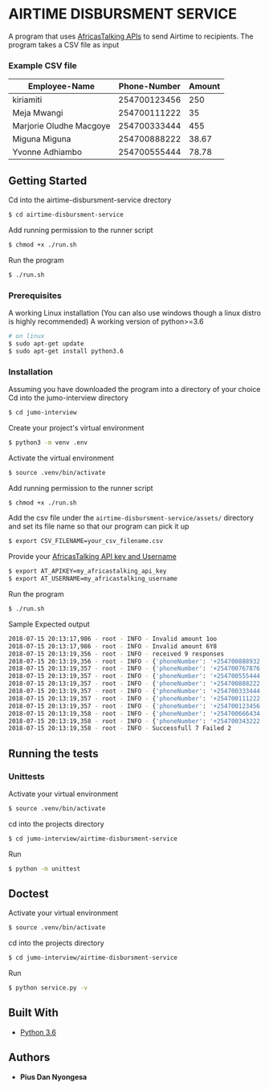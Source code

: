 # AIRTIME DISBURSMENT SERVICE

A program that uses [AfricasTalking APIs](http://docs.africastalking.com/) to send Airtime to recipients.
The program takes a CSV file as input

### Example CSV file

| Employee-Name | Phone-Number | Amount  |
| --- | --- | --- |
|kiriamiti | 254700123456 | 250 |
| Meja Mwangi | 254700111222 | 35 |
| Marjorie Oludhe Macgoye | 254700333444 | 455 |
| Miguna Miguna | 254700888222 | 38.67 |
| Yvonne Adhiambo | 254700555444 | 78.78 |

## Getting Started

Cd into the airtime-disbursment-service drectory
```bash
$ cd airtime-disbursment-service
```
Add running permission to the runner script
```bash
$ chmod +x ./run.sh
```
Run the program
```bash
$ ./run.sh
```
### Prerequisites

A working Linux installation (You can also use windows though a linux distro is highly recommended) 
A working version of python>=3.6

```bash
# on linux
$ sudo apt-get update
$ sudo apt-get install python3.6
```

### Installation

Assuming you have downloaded the program into a directory of your choice
Cd into the jumo-interview directory
```bash
$ cd jumo-interview
```
Create your project's virtual environment
```bash
$ python3 -m venv .env
```
Activate the virtual environment
```bash
$ source .venv/bin/activate
```
Add running permission to the runner script
```bash
$ chmod +x ./run.sh
```
Add the csv file under the `airtime-disbursment-service/assets/` directory and set its file name so that our program can pick it up
```bash
$ export CSV_FILENAME=your_csv_filename.csv
```
Provide your [AfricasTalking API key and Username](http://docs.africastalking.com/)
```bash
$ export AT_APIKEY=my_africastalking_api_key
$ export AT_USERNAME=my_africastalking_username

```
Run the program
```bash
$ ./run.sh
```

Sample Expected output
```bash
2018-07-15 20:13:17,986 - root - INFO - Invalid amount 1oo
2018-07-15 20:13:17,986 - root - INFO - Invalid amount 6Y8
2018-07-15 20:13:19,356 - root - INFO - received 9 responses
2018-07-15 20:13:19,356 - root - INFO - {'phoneNumber': '+254700888932', 'errorMessage': 'None', 'amount': 'KES 38.6700', 'status': 'Sent', 'requestId': 'ATQid_593abf827d8f6c653cd69812531414f1', 'discount': 'KES 1.5468'}
2018-07-15 20:13:19,357 - root - INFO - {'phoneNumber': '+254700767876', 'errorMessage': 'None', 'amount': 'KES 666.0000', 'status': 'Sent', 'requestId': 'ATQid_9e3f1d1914cbbd72c95b74d55f833007', 'discount': 'KES 26.6400'}
2018-07-15 20:13:19,357 - root - INFO - {'phoneNumber': '+254700555444', 'errorMessage': 'None', 'amount': 'KES 78.7800', 'status': 'Sent', 'requestId': 'ATQid_f73bf88bbc4a695779c8788189aa7326', 'discount': 'KES 3.1512'}
2018-07-15 20:13:19,357 - root - INFO - {'phoneNumber': '+254700888222', 'errorMessage': 'None', 'amount': 'KES 38.6700', 'status': 'Sent', 'requestId': 'ATQid_bbd4d7c19b26c12bc1e5dadd9e5c1509', 'discount': 'KES 1.5468'}
2018-07-15 20:13:19,357 - root - INFO - {'phoneNumber': '+254700333444', 'errorMessage': 'None', 'amount': 'KES 455.0000', 'status': 'Sent', 'requestId': 'ATQid_76473583d556d15e9fd54e9c81ddaacd', 'discount': 'KES 18.2000'}
2018-07-15 20:13:19,357 - root - INFO - {'phoneNumber': '+254700111222', 'errorMessage': 'None', 'amount': 'KES 35.0000', 'status': 'Sent', 'requestId': 'ATQid_a77d735c44b52072b9f287aced498310', 'discount': 'KES 1.4000'}
2018-07-15 20:13:19,357 - root - INFO - {'phoneNumber': '+254700123456', 'errorMessage': 'None', 'amount': 'KES 250.0000', 'status': 'Sent', 'requestId': 'ATQid_c76401286cfbdea1289a0e1e44a00d7f', 'discount': 'KES 10.0000'}
2018-07-15 20:13:19,358 - root - INFO - {'phoneNumber': '+254700666434', 'errorMessage': 'Value Outside The Allowed Limits', 'amount': 'KES 20000.0000', 'status': 'Failed', 'requestId': 'None', 'discount': '0'}
2018-07-15 20:13:19,358 - root - INFO - {'phoneNumber': '+254700343222', 'errorMessage': 'Value Outside The Allowed Limits', 'amount': 'KES 12500.0000', 'status': 'Failed', 'requestId': 'None', 'discount': '0'}
2018-07-15 20:13:19,358 - root - INFO - Successfull 7 Failed 2

```

## Running the tests

### Unittests

Activate your virtual environment
```bash
$ source .venv/bin/activate
```
cd into the projects directory
```bash
$ cd jumo-interview/airtime-disbursment-service
```
Run
```bash
$ python -m unittest
```

## Doctest

Activate your virtual environment
```bash
$ source .venv/bin/activate
```
cd into the projects directory
```bash
$ cd jumo-interview/airtime-disbursment-service
```
Run
```bash
$ python service.py -v
```

## Built With

* [Python 3.6](https://docs.python.org/3.6/)

## Authors

* **Pius Dan Nyongesa**
